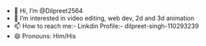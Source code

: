 - 👋 Hi, I’m @Dilpreet2564
- 👀 I’m interested in video editing, web dev, 2d and 3d animation
- 📫 How to reach me:- Linkdin Profile:- dilpreet-singh-110293239
- 😄 Pronouns: Him/His

<!---
Dilpreet2564/Dilpreet2564 is a ✨ special ✨ repository because its `README.md` (this file) appears on your GitHub profile.
You can click the Preview link to take a look at your changes.
--->
